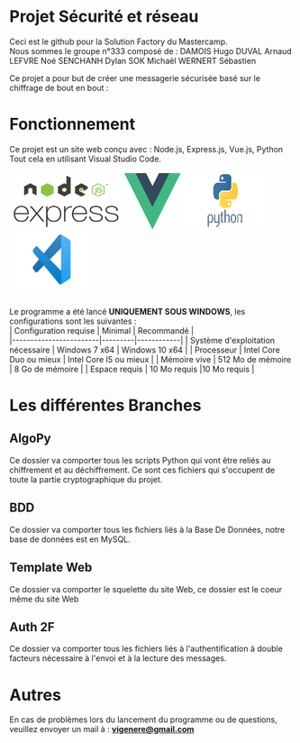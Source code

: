 # Projet Sécurité et réseau

Ceci est le github pour la Solution Factory du Mastercamp.
</br>
Nous sommes le groupe n°333 composé de : 
DAMOIS Hugo
DUVAL Arnaud
LEFVRE Noé
SENCHANH Dylan
SOK Michaël
WERNERT Sébastien
</br>

Ce projet a pour but de créer une messagerie sécurisée basé sur le chiffrage de bout en bout :

# Fonctionnement

Ce projet est un site web conçu avec : Node.js, Express.js, Vue.js, Python
</br>
Tout cela en utilisant Visual Studio Code.
</br>
</br>
<img src="doc/njs.png" width="200" height="100"/>
<img src="doc/vjs.png" width="100" height="100"/>
<img src="doc/py.png" width="150" height="100"/>
<img src="doc/vsc.png" width="150" height="100"/>
</br>
</br>

Le programme a été lancé **UNIQUEMENT SOUS WINDOWS**, les configurations sont les suivantes : </br>
| Configuration requise  | Minimal | Recommandé |  
|------------------------|---------|------------|
| Système d'exploitation nécessaire | Windows 7 x64 | Windows 10 x64 |
| Processeur | Intel Core Duo ou mieux | Intel Core I5 ou mieux |
| Mémoire vive | 512 Mo de mémoire | 8 Go de mémoire |
| Espace requis | 10 Mo requis |10 Mo requis |

# Les différentes Branches

## AlgoPy

Ce dossier va comporter tous les scripts Python qui vont être reliés au chiffrement et au déchiffrement. Ce sont ces fichiers qui s'occupent de toute la partie cryptographique du projet.

## BDD

Ce dossier va comporter tous les fichiers liés à la Base De Données, notre base de données est en MySQL.

## Template Web

Ce dossier va comporter le squelette du site Web, ce dossier est le coeur même du site Web

## Auth 2F

Ce dossier va comporter tous les fichiers liés à l'authentification à double facteurs nécessaire à l'envoi et à la lecture des messages.

# Autres
En cas de problèmes lors du lancement du programme ou de questions, veuillez envoyer un mail à : **vigenere@gmail.com**
</br></br>
